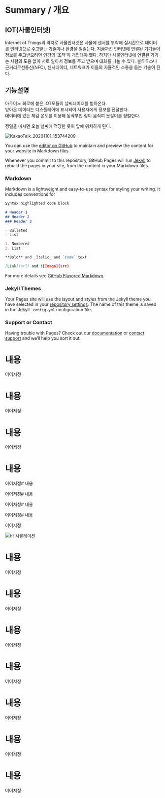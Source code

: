 
# Summary / 개요

## IOT(사물인터넷)

Internet of Things의 약자로 사물인터넷은 사물에 센서를 부착해 실시간으로 데이터를 인터넷으로 주고받는 기술이나 환경을 일컫는다.
지금까진 인터넷에 연결된 기기들이 정보를 주고받으려면 인간의 ‘조작’이 개입돼야 했다. 하지만 사물인터넷에 연결된 기기는 사람의 도움 없이 서로 알아서 정보를 주고 받으며 대화를 나눌 수 있다.
블루투스나 근거리무선통신(NFC), 센서데이터, 네트워크가 이들의 자율적인 소통을 돕는 기술이 된다.

## 기능설명

아두이노 회로에 붙은 IOT모듈이 날씨데이터를 받아온다.<br>
받아온 데이터는 디스플레이에 표시되어 사용자에게 정보를 전달한다.<br>
데이터에 있는 체감 온도를 이용해 동작부인 링이 움직여 옷걸이를 정렬한다.<p>
정렬을 마치면 오늘 날씨에 적당한 옷이 앞에 위치하게 된다.<p>

![KakaoTalk_20201101_153744209](https://user-images.githubusercontent.com/73837890/97888691-c5f97480-1d6e-11eb-96a2-a50d110c40d9.jpg)

You can use the [editor on GitHub](https://github.com/uyh1998/AdventureDesignProject/edit/gh-pages/index.md) to maintain and preview the content for your website in Markdown files.

Whenever you commit to this repository, GitHub Pages will run [Jekyll](https://jekyllrb.com/) to rebuild the pages in your site, from the content in your Markdown files.

### Markdown

Markdown is a lightweight and easy-to-use syntax for styling your writing. It includes conventions for

```markdown
Syntax highlighted code block

# Header 1
## Header 2
### Header 3

- Bulleted
- List

1. Numbered
2. List

**Bold** and _Italic_ and `Code` text

[Link](url) and ![Image](src)
```

For more details see [GitHub Flavored Markdown](https://guides.github.com/features/mastering-markdown/).

### Jekyll Themes

Your Pages site will use the layout and styles from the Jekyll theme you have selected in your [repository settings](https://github.com/uyh1998/AdventureDesignProject/settings). The name of this theme is saved in the Jekyll `_config.yml` configuration file.

### Support or Contact

Having trouble with Pages? Check out our [documentation](https://docs.github.com/categories/github-pages-basics/) or [contact support](https://github.com/contact) and we’ll help you sort it out.
# 내용

어어저정

# 내용

어어저정
# 내용

어어저정
# 내용

어어저정# 내용

어어저정# 내용

어어저정# 내용

어어저정# 내용

어어저정

![바 시뮬레이션](https://user-images.githubusercontent.com/73837890/97899533-c4cf4400-1d7c-11eb-976c-aaf15b67564c.gif)


# 내용

어어저정

# 내용

어어저정

# 내용

어어저정

# 내용

어어저정


# 내용

어어저정


# 내용

어어저정



# 내용

어어저정
